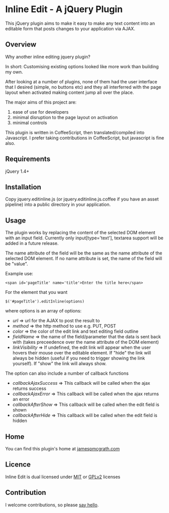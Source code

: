 Inline Edit - A jQuery Plugin
=============================

This jQuery plugin aims to make it easy to make any text content into an editable form that posts changes to
your application via AJAX.

Overview
--------

Why another inline editing jquery plugin?

In short: Customising existing options looked like more work than building my own.

After looking at a number of plugins, none of them had the user interface that I 
desired (simple, no buttons etc) and they all interferred with the page layout when 
activated making content jump all over the place.

The major aims of this project are:
1. ease of use for developers
1. minimal disruption to the page layout on activation
1. minimal controls

This plugin is written in CoffeeScript, then translated/compiled into Javascript. 
I prefer taking contributions in CoffeeScript, but javascript is fine also.

Requirements
------------
jQuery 1.4+


Installation
------------

Copy jquery.editinline.js (or jquery.editinline.js.coffee if you have an asset 
pipeline) into a public directory in your application.

Usage
-----

The plugin works by replacing the content of the selected DOM element with an
input field. Currently only input[type='text'], textarea support will be added
in a future release.

The name attribute of the field will be the same as the name attribute of the 
selected DOM element. If no name attribute is set, the name of the field will
be "value".

Example use:

    <span id='pageTitle' name='title'>Enter the title here</span>

For the element that you want 

    $('#pageTitle').editInline(options)
        
where options is an array of options:

* *url* => url for the AJAX to post the result to
* *method* => the http method to use e.g. PUT, POST
* *color* => the color of the edit link and text editing field outline
* *fieldName* => the name of the field/parameter that the data is sent back with (takes preceedence over the name attribute of the DOM element)
* *linkVisibility* => If undefined, the edit link will appear when the user hovers their mouse over the editable element. If "hide" the link will always be hidden (useful if you need to trigger showing the link yourself). If "show" the link will always show.

The option can also include a number of callback functions

* *callbackAjaxSuccess* => This callback will be called when the ajax returns success
* *callbackAjaxError* => This callback will be called when the ajax returns an error
* *callbackAfterShow* => This callback will be called when the edit field is shown
* *callbackAfterHide* => This callback will be called when the edit field is hidden

Home
----

You can find this plugin's home at [jamespmcgrath.com](http://jamespmcgrath.com/projects/edit-inline-jquery-plugin)

Licence
-------

Inline Edit is dual licensed under [MIT](http://en.wikipedia.org/wiki/MIT_License) or [GPLv2](http://en.wikipedia.org/wiki/GNU_General_Public_License) licenses

Contribution
------------

I welcome contributions, so please [say hello](http://jamespmcgrath.com/hello).


